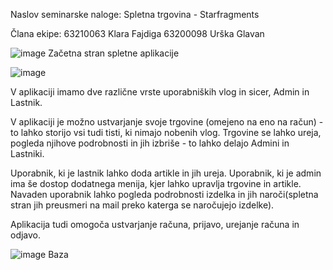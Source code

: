 Naslov seminarske naloge: Spletna trgovina - Starfragments

Člana ekipe:
63210063 Klara Fajdiga
63200098 Urška Glavan

![image](https://user-images.githubusercontent.com/97111898/211497322-a0698bd6-204a-4a3d-86b7-5de531da73b6.png)
Začetna stran spletne aplikacije

![image](https://user-images.githubusercontent.com/97111898/211515310-9b67ce89-72de-4572-ae39-951f5a6be662.png)


V aplikaciji imamo dve različne vrste uporabniških vlog in sicer, Admin in Lastnik.

V aplikaciji je možno ustvarjanje svoje trgovine (omejeno na eno na račun) - to lahko storijo vsi tudi tisti, ki nimajo nobenih vlog. Trgovine se lahko ureja, pogleda njihove podrobnosti in jih izbriše - to lahko delajo Admini in Lastniki.

Uporabnik, ki je lastnik lahko doda artikle in jih ureja. Uporabnik, ki je admin ima še dostop dodatnega menija, kjer lahko upravlja trgovine in artikle.
Navaden uporabnik lahko pogleda podrobnosti izdelka in jih naroči(spletna stran jih preusmeri na mail preko katerga se naročujejo izdelke).

Aplikacija tudi omogoča ustvarjanje računa, prijavo, urejanje računa in odjavo.

![image](https://user-images.githubusercontent.com/97111898/211507847-5a42a97f-b358-4aad-973e-b02f2cf4bf87.png)
Baza

